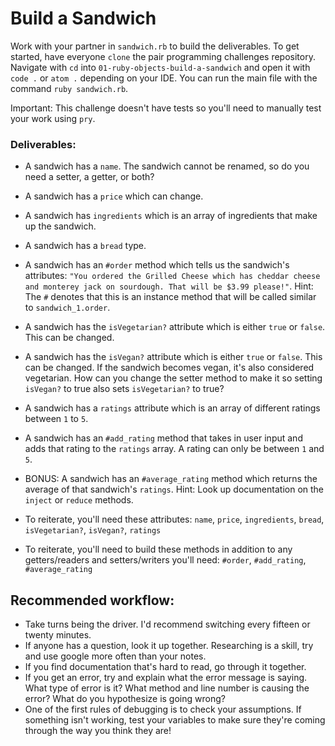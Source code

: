 # Build a Sandwich

Work with  your partner in `sandwich.rb` to build the deliverables. To get started, have everyone `clone` the pair programming challenges repository. Navigate with `cd` into `01-ruby-objects-build-a-sandwich` and open it with `code .` or `atom .` depending on your IDE. You can run the main file with the command `ruby sandwich.rb`.

Important: This challenge doesn't have tests so you'll need to manually test your work using `pry`.

### Deliverables:

- A sandwich has a `name`. The sandwich cannot be renamed, so do you need a setter, a getter, or both?
- A sandwich has a `price` which can change.
- A sandwich has `ingredients` which is an array of ingredients that make up the sandwich.
- A sandwich has a `bread` type.
- A sandwich has an `#order` method which tells us the sandwich's attributes: `"You ordered the Grilled Cheese which has cheddar cheese and monterey jack on sourdough. That will be $3.99 please!"`. Hint: The `#` denotes that this is an instance method that will be called similar to `sandwich_1.order`.
- A sandwich has the `isVegetarian?` attribute which is either `true` or `false`. This can be changed.
- A sandwich has the `isVegan?` attribute which is either `true` or `false`. This can be changed. If the sandwich becomes vegan, it's also considered vegetarian. How can you change the setter method to make it so setting `isVegan?` to true also sets `isVegetarian?` to true?
- A sandwich has a `ratings` attribute which is an array of different ratings between `1` to `5`.
- A sandwich has an `#add_rating` method that takes in user input and adds that rating to the `ratings` array. A rating can only be between `1` and `5`.
- BONUS: A sandwich has an `#average_rating` method which returns the average of that sandwich's `ratings`. Hint: Look up documentation on the `inject` or `reduce` methods.

- To reiterate, you'll need these attributes: `name`, `price`, `ingredients`, `bread`, `isVegetarian?`, `isVegan?`, `ratings`
- To reiterate, you'll need to build these methods in addition to any getters/readers and setters/writers you'll need: `#order`, `#add_rating`, `#average_rating`

## Recommended workflow:

- Take turns being the driver. I'd recommend switching every fifteen or twenty minutes.
- If anyone has a question, look it up together. Researching is a skill, try and use google more often than your notes.
- If you find documentation that's hard to read, go through it together.
- If you get an error, try and explain what the error message is saying. What type of error is it? What method and line number is causing the error? What do you hypothesize is going wrong?
- One of the first rules of debugging is to check your assumptions. If something isn't working, test your variables to make sure they're coming through the way you think they are!
